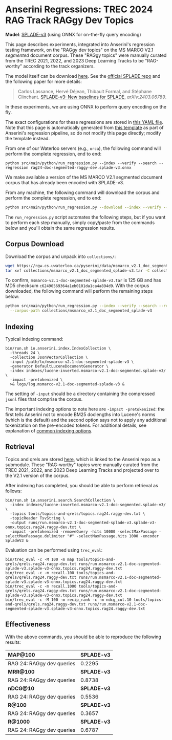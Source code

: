 # Anserini Regressions: TREC 2024 RAG Track RAGgy Dev Topics

**Model**: [SPLADE-v3](https://arxiv.org/abs/2403.06789) (using ONNX for on-the-fly query encoding)

This page describes experiments, integrated into Anserini's regression testing framework, on the "RAGgy dev topics" on the MS MARCO V2.1 _segmented_ document corpus.
These "RAGgy topics" were manually curated from the TREC 2021, 2022, and 2023 Deep Learning Tracks to be "RAG-worthy" according to the track organizers.

The model itself can be download [here](https://huggingface.co/naver/splade-v3).
See the [official SPLADE repo](https://github.com/naver/splade) and the following paper for more details:

> Carlos Lassance, Hervé Déjean, Thibault Formal, and Stéphane Clinchant. [SPLADE-v3: New baselines for SPLADE.](https://arxiv.org/abs/2403.06789) _arXiv:2403.06789_.

In these experiments, we are using ONNX to perform query encoding on the fly.

The exact configurations for these regressions are stored in [this YAML file](../../src/main/resources/regression/rag24-doc-segmented-raggy-dev.splade-v3.onnx.yaml).
Note that this page is automatically generated from [this template](../../src/main/resources/docgen/templates/rag24-doc-segmented-raggy-dev.splade-v3.onnx.template) as part of Anserini's regression pipeline, so do not modify this page directly; modify the template instead.

From one of our Waterloo servers (e.g., `orca`), the following command will perform the complete regression, end to end:

```
python src/main/python/run_regression.py --index --verify --search --regression rag24-doc-segmented-raggy-dev.splade-v3.onnx
```

We make available a version of the MS MARCO V2.1 segmented document corpus that has already been encoded with SPLADE-v3.

From any machine, the following command will download the corpus and perform the complete regression, end to end:

```bash
python src/main/python/run_regression.py --download --index --verify --search --regression rag24-doc-segmented-raggy-dev.splade-v3.onnx
```

The `run_regression.py` script automates the following steps, but if you want to perform each step manually, simply copy/paste from the commands below and you'll obtain the same regression results.

## Corpus Download

Download the corpus and unpack into `collections/`:

```bash
wget https://rgw.cs.uwaterloo.ca/pyserini/data/msmarco_v2.1_doc_segmented_splade-v3.tar -P collections/
tar xvf collections/msmarco_v2.1_doc_segmented_splade-v3.tar -C collections/
```

To confirm, `msmarco-v2.1-doc-segmented-splade-v3.tar` is 125 GB and has MD5 checksum `c62490569364a1eb0101da1ca4a894d9`.
With the corpus downloaded, the following command will perform the remaining steps below:

```bash
python src/main/python/run_regression.py --index --verify --search --regression rag24-doc-segmented-raggy-dev.splade-v3.onnx \
  --corpus-path collections/msmarco_v2.1_doc_segmented_splade-v3
```

## Indexing

Typical indexing command:

```
bin/run.sh io.anserini.index.IndexCollection \
  -threads 24 \
  -collection JsonVectorCollection \
  -input /path/to/msmarco-v2.1-doc-segmented-splade-v3 \
  -generator DefaultLuceneDocumentGenerator \
  -index indexes/lucene-inverted.msmarco-v2.1-doc-segmented.splade-v3/ \
  -impact -pretokenized \
  >& logs/log.msmarco-v2.1-doc-segmented-splade-v3 &
```

The setting of `-input` should be a directory containing the compressed `jsonl` files that comprise the corpus.

The important indexing options to note here are `-impact -pretokenized`: the first tells Anserini not to encode BM25 doclengths into Lucene's norms (which is the default) and the second option says not to apply any additional tokenization on the pre-encoded tokens.
For additional details, see explanation of [common indexing options](../../docs/common-indexing-options.md).

## Retrieval

Topics and qrels are stored [here](https://github.com/castorini/anserini-tools/tree/master/topics-and-qrels), which is linked to the Anserini repo as a submodule.
These "RAG-worthy" topics were manually curated from the TREC 2021, 2022, and 2023 Deep Learning Tracks and projected over to the V2.1 version of the corpus.

After indexing has completed, you should be able to perform retrieval as follows:

```
bin/run.sh io.anserini.search.SearchCollection \
  -index indexes/lucene-inverted.msmarco-v2.1-doc-segmented.splade-v3/ \
  -topics tools/topics-and-qrels/topics.rag24.raggy-dev.txt \
  -topicReader TsvString \
  -output runs/run.msmarco-v2.1-doc-segmented-splade-v3.splade-v3-onnx.topics.rag24.raggy-dev.txt \
  -impact -pretokenized -removeQuery -hits 10000 -selectMaxPassage -selectMaxPassage.delimiter "#" -selectMaxPassage.hits 1000 -encoder SpladeV3 &
```

Evaluation can be performed using `trec_eval`:

```
bin/trec_eval -c -M 100 -m map tools/topics-and-qrels/qrels.rag24.raggy-dev.txt runs/run.msmarco-v2.1-doc-segmented-splade-v3.splade-v3-onnx.topics.rag24.raggy-dev.txt
bin/trec_eval -c -m recall.100 tools/topics-and-qrels/qrels.rag24.raggy-dev.txt runs/run.msmarco-v2.1-doc-segmented-splade-v3.splade-v3-onnx.topics.rag24.raggy-dev.txt
bin/trec_eval -c -m recall.1000 tools/topics-and-qrels/qrels.rag24.raggy-dev.txt runs/run.msmarco-v2.1-doc-segmented-splade-v3.splade-v3-onnx.topics.rag24.raggy-dev.txt
bin/trec_eval -c -M 100 -m recip_rank -c -m ndcg_cut.10 tools/topics-and-qrels/qrels.rag24.raggy-dev.txt runs/run.msmarco-v2.1-doc-segmented-splade-v3.splade-v3-onnx.topics.rag24.raggy-dev.txt
```

## Effectiveness

With the above commands, you should be able to reproduce the following results:

| **MAP@100**                                                                                                  | **SPLADE-v3**|
|:-------------------------------------------------------------------------------------------------------------|-----------|
| RAG 24: RAGgy dev queries                                                                                    | 0.2295    |
| **MRR@100**                                                                                                  | **SPLADE-v3**|
| RAG 24: RAGgy dev queries                                                                                    | 0.8738    |
| **nDCG@10**                                                                                                  | **SPLADE-v3**|
| RAG 24: RAGgy dev queries                                                                                    | 0.5536    |
| **R@100**                                                                                                    | **SPLADE-v3**|
| RAG 24: RAGgy dev queries                                                                                    | 0.3657    |
| **R@1000**                                                                                                   | **SPLADE-v3**|
| RAG 24: RAGgy dev queries                                                                                    | 0.6787    |
